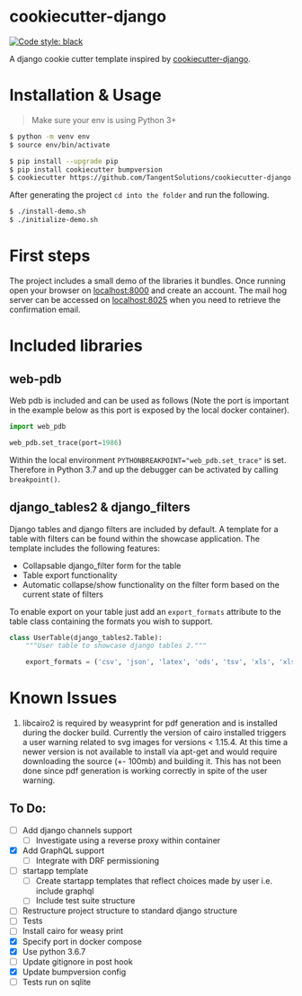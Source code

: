 # cookiecutter-django

[![Code style: black](https://img.shields.io/badge/code%20style-black-000000.svg)](https://github.com/ambv/black)


A django cookie cutter template inspired by [cookiecutter-django](https://github.com/pydanny/cookiecutter-django).

# Installation & Usage

> Make sure your env is using Python 3+

```bash
$ python -m venv env
$ source env/bin/activate

$ pip install --upgrade pip
$ pip install cookiecutter bumpversion
$ cookiecutter https://github.com/TangentSolutions/cookiecutter-django
```

After generating the project `cd into the folder` and run the following.

```bash
$ ./install-demo.sh
$ ./initialize-demo.sh
```

# First steps

The project includes a small demo of the libraries it bundles. Once running open your browser on [localhost:8000](http://localhost:8000) and create an account. The mail hog server can be accessed on [localhost:8025](http://localhost:8025/) when you need to retrieve the confirmation email.

# Included libraries

## web-pdb

Web pdb is included and can be used as follows (Note the port is important in the example below as this port is exposed by the local docker container).

```python
import web_pdb

web_pdb.set_trace(port=1986)
```

Within the local environment `PYTHONBREAKPOINT="web_pdb.set_trace"` is set. Therefore in Python 3.7 and up the debugger can be activated by calling `breakpoint()`.

## django_tables2 & django_filters

Django tables and django filters are included by default. A template for a table with filters can be found
within the showcase application. The template includes the following features:

- Collapsable django_filter form for the table
- Table export functionality
- Automatic collapse/show functionality on the filter form based on the current state of filters

To enable export on your table just add an `export_formats` attribute to the table class containing the formats you wish to support. 

```python
class UserTable(django_tables2.Table):
    """User table to showcase django tables 2."""

    export_formats = ('csv', 'json', 'latex', 'ods', 'tsv', 'xls', 'xlsx', 'yml')
```

# Known Issues

1. libcairo2 is required by weasyprint for pdf generation and is installed during the docker build. Currently the version of cairo installed triggers a user warning
related to svg images for versions < 1.15.4. At this time a newer version is not available to install via apt-get and would require downloading the source (+- 100mb) and building it. This has not been done since pdf generation is working correctly in spite of the user warning.

## To Do:

- [ ] Add django channels support
	- [ ] Investigate using a reverse proxy within container
- [x] Add GraphQL support
	- [ ] Integrate with DRF permissioning
- [ ] startapp template
	- [ ] Create startapp templates that reflect choices made by user i.e. include graphql
	- [ ] Include test suite structure
- [ ] Restructure project structure to standard django structure
- [ ] Tests
- [ ] Install cairo for weasy print
- [x] Specify port in docker compose
- [x] Use python 3.6.7
- [ ] Update gitignore in post hook
- [x] Update bumpversion config
- [ ] Tests run on sqlite
